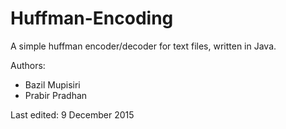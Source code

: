# Huffman-Encoding

A simple huffman encoder/decoder for text files, written in Java.

Authors:
- Bazil Mupisiri
- Prabir Pradhan

Last edited: 9 December 2015
